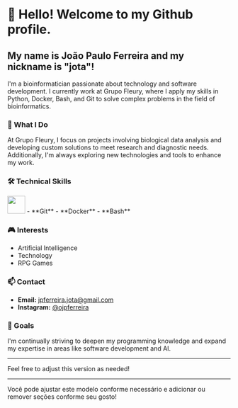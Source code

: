 # 👋 Hello! Welcome to my Github profile.

## My name is João Paulo Ferreira and my nickname is "jota"!

I'm a bioinformatician passionate about technology and software development. I currently work at Grupo Fleury, where I apply my skills in Python, Docker, Bash, and Git to solve complex problems in the field of bioinformatics.

### 🚀 What I Do

At Grupo Fleury, I focus on projects involving biological data analysis and developing custom solutions to meet research and diagnostic needs. Additionally, I'm always exploring new technologies and tools to enhance my work.

### 🛠️ Technical Skills

<img loading="lazy" src="https://cdn.jsdelivr.net/gh/devicons/devicon@latest/icons/python/python-original.svg" width="40" height="40"/>
- **Git**
- **Docker**
- **Bash**

### 🎮 Interests

- Artificial Intelligence
- Technology
- RPG Games

### 📫 Contact


- **Email:** [jpferreira.jota@gmail.com](mailto:jpferreira.jota@gmail.com)
- **Instagram:** [@ojpferreira](https://www.instagram.com/ojpferreira)

### 🎯 Goals

I'm continually striving to deepen my programming knowledge and expand my expertise in areas like software development and AI.

---

Feel free to adjust this version as needed!

---

Você pode ajustar este modelo conforme necessário e adicionar ou remover seções conforme seu gosto!
<!--
**biojpferreira/biojpferreira** is a ✨ _special_ ✨ repository because its `README.md` (this file) appears on your GitHub profile.

Here are some ideas to get you started:

- 🔭 I’m currently working on ...
- 🌱 I’m currently learning ...
- 👯 I’m looking to collaborate on ...
- 🤔 I’m looking for help with ...
- 💬 Ask me about ...
- 📫 How to reach me: ...
- 😄 Pronouns: ...
- ⚡ Fun fact: ...
-->
